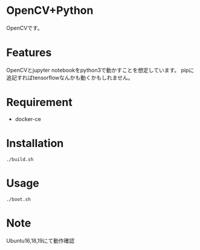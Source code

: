 # OpenCV+Python

OpenCVです。

# Features

OpenCVとjupyter notebookをpython3で動かすことを想定しています。
pipに追記すればtensorflowなんかも動くかもしれません。

# Requirement

* docker-ce

# Installation

```
./build.sh
```

# Usage

```
./boot.sh
```

# Note

Ubuntu16,18,19にて動作確認


